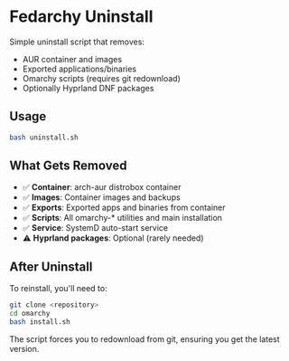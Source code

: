 # Fedarchy Uninstall

Simple uninstall script that removes:
- AUR container and images
- Exported applications/binaries  
- Omarchy scripts (requires git redownload)
- Optionally Hyprland DNF packages

## Usage

```bash
bash uninstall.sh
```

## What Gets Removed

- ✅ **Container**: arch-aur distrobox container
- ✅ **Images**: Container images and backups  
- ✅ **Exports**: Exported apps and binaries from container
- ✅ **Scripts**: All omarchy-* utilities and main installation
- ✅ **Service**: SystemD auto-start service
- ⚠️ **Hyprland packages**: Optional (rarely needed)

## After Uninstall

To reinstall, you'll need to:
```bash
git clone <repository>
cd omarchy
bash install.sh
```

The script forces you to redownload from git, ensuring you get the latest version.